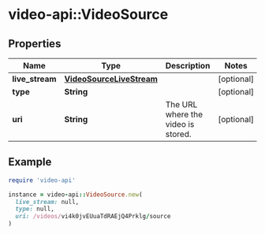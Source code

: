 # video-api::VideoSource

## Properties

| Name | Type | Description | Notes |
| ---- | ---- | ----------- | ----- |
| **live_stream** | [**VideoSourceLiveStream**](VideoSourceLiveStream.md) |  | [optional] |
| **type** | **String** |  | [optional] |
| **uri** | **String** | The URL where the video is stored. | [optional] |

## Example

```ruby
require 'video-api'

instance = video-api::VideoSource.new(
  live_stream: null,
  type: null,
  uri: /videos/vi4k0jvEUuaTdRAEjQ4Prklg/source
)
```

